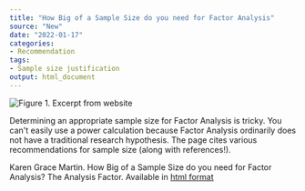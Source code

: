 ```yaml
---
title: "How Big of a Sample Size do you need for Factor Analysis"
source: "New"
date: "2022-01-17"
categories:
- Recommendation
tags:
- Sample size justification
output: html_document
---
```


![Figure 1. Excerpt from website](http://www.pmean.com/new-images/22/sample-size-factor-analysis-01.png)

<div class="notes">

Determining an appropriate sample size for Factor Analysis is tricky. You can't easily use a power calculation because Factor Analysis ordinarily does not have a traditional research hypothesis. The page cites various recommendations for sample size (along with references!).

Karen Grace Martin. How Big of a Sample Size do you need for Factor Analysis? The Analysis Factor. Available in [html format][mar1]

[mar1]: https://www.theanalysisfactor.com/sample-size-needed-for-factor-analysis/

</div>